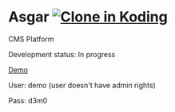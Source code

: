Asgar [![Clone in Koding](http://kbutton.org/clone.png?v1378807060)](http://kbutton.org/stefanbc/Asgar)
=====

CMS Platform

Development status: In progress

[Demo](http://stefanbc.kd.io/asgar)

User: demo (user doesn't have admin rights)

Pass: d3m0
